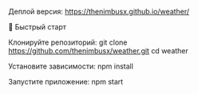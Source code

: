 Деплой версия: https://thenimbusx.github.io/weather/

🚀 Быстрый старт

Клонируйте репозиторий:
git clone https://github.com/thenimbusx/weather.git
cd weather

Установите зависимости:
npm install

Запустите приложение:
npm start
